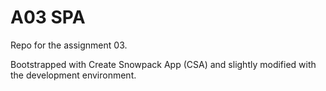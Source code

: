 A03 SPA
======================

Repo for the assignment 03.

Bootstrapped with Create Snowpack App (CSA) and slightly modified with the development environment.
